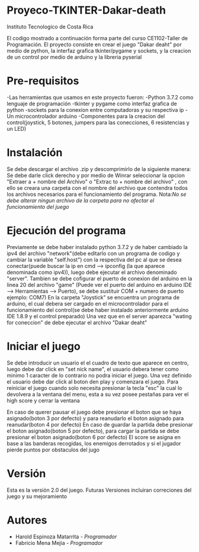 # Proyeco-TKINTER-Dakar-death
Instituto Tecnologico de Costa Rica

El codigo mostrado a continuación forma parte del curso CE1102-Taller de Programación.
El proyecto consiste en crear el juego "Dakar deaht" por medio de python, la interfaz grafica tkinter/pygame y sockets, y la creacion de un control por medio de arduino y la libreria pyserial

# Pre-requisitos
-Las herramientas que usamos en este proyecto fueron:
-Python 3.7.2 como lenguaje de programación
-tkinter y pygame como interfaz grafica de python
-sockets para la conexion entre computadoras y su respectiva ip
-Un microcontrolador arduino
-Componentes para la creacion del control(joystick, 5 botones, jumpers para las conecciones, 6 resistencias y un LED)

# Instalación 
Se debe descargar el archivo .zip y descomprimirlo de la siguiente manera:
Se debe darle click derecho y por medio de Winrar seleccionar la opcion "Extraer a + nombre del Archivo" o "Extrac to + nombre del archivo" , con ello se creara una carpeta con el nombre del archivo que contendra todos los archivos necesarios para el funcionamiento del programa. 
Nota:*No se debe alterar ningun archivo de la carpeta para no afectar el funcionamiento del juego*

# Ejecución del programa
Previamente se debe haber instalado python 3.7.2 y de haber cambiado la ipv4 del archivo "network"(debe editarlo con un programa de codigo y cambiar la variable "self.host") con la respectiva del pc al que se desea conectar(puede buscar la ip en cmd --> ipconfig (la que aparece denominada como ipv4)), luego debe ejecutar el archivo denominado "server".
Tambien se debe cofigurar el puerto de conexion del arduino en la linea 20 del archivo "game" (Puede ver el puerto del arduino en arduino IDE --> Herramientas --> Puerto), se debe sustituir COM + numero de puerto ejemplo: COM7)
En la carpeta "Joystick" se encuentra un programa de arduino, el cual debera ser cargado en el microcontrolador para el funcionamiento del control(se debe haber instalado anteriormente arduino IDE 1.8.9 y el control preparado)
Una vez que en el server aparezca "wating for coneccion" de debe ejecutar el archivo "Dakar deaht"

# Iniciar el juego
Se debe introducir un usuario el el cuadro de texto que aparece en centro, luego debe dar click en "set nick name", el usuario debera tener como minimo 1 caracter de lo contrario no podra iniciar el juego. 
Una vez definido el usuario debe dar click al boton den play y comenzara el juego. 
Para reiniciar el juego cuando solo necesita presionar la tecla "esc" la cual lo devolvera a la ventana del menu, esta a su vez posee pestañas para ver el high score y cerrar la ventana

En caso de querer pausar el juego debe presionar el boton que se haya asignado(boton 3 por defecto) y para reanudarlo el boton asignado para reanudar(boton 4 por defecto)
En caso de guardar la partida debe presionar el boton asignado(boton 5 por defecto), para cargar la partida se debe presionar el boton asignado(boton 6 por defecto)
El score se asigna en base a las banderas recogidas, los enemigos derrotados y si el jugador pierde puntos por obstaculos del jugo

# Versión
Esta es la versión 2.0 del juego.
Futuras Versiones incluiran correciones del juego y su mejoramiento

# Autores
- Harold Espinoza Matarrita - *Programador*
- Fabricio Mena Mejia - *Programador*

